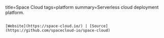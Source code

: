 title=Space Cloud
tags=platform
summary=Serverless cloud deployment platform.
~~~~~~

[Website](https://space-cloud.io/) | [Source](https://github.com/spacecloud-io/space-cloud)
